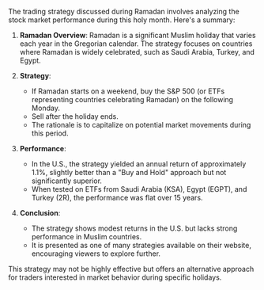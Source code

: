 The trading strategy discussed during Ramadan involves analyzing the stock market performance during this holy month. Here's a summary:

1. **Ramadan Overview**: Ramadan is a significant Muslim holiday that varies each year in the Gregorian calendar. The strategy focuses on countries where Ramadan is widely celebrated, such as Saudi Arabia, Turkey, and Egypt.

2. **Strategy**:
   - If Ramadan starts on a weekend, buy the S&P 500 (or ETFs representing countries celebrating Ramadan) on the following Monday.
   - Sell after the holiday ends.
   - The rationale is to capitalize on potential market movements during this period.

3. **Performance**:
   - In the U.S., the strategy yielded an annual return of approximately 1.1%, slightly better than a "Buy and Hold" approach but not significantly superior.
   - When tested on ETFs from Saudi Arabia (KSA), Egypt (EGPT), and Turkey (2R), the performance was flat over 15 years.

4. **Conclusion**:
   - The strategy shows modest returns in the U.S. but lacks strong performance in Muslim countries.
   - It is presented as one of many strategies available on their website, encouraging viewers to explore further.

This strategy may not be highly effective but offers an alternative approach for traders interested in market behavior during specific holidays.
